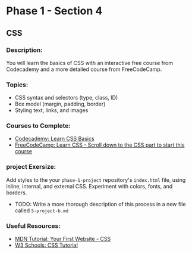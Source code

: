 # Phase 1 - Section 4
## CSS

### Description:
You will learn the basics of CSS with an interactive free course from Codecademy and a more detailed course from FreeCodeCamp.

### Topics:
- CSS syntax and selectors (type, class, ID)
- Box model (margin, padding, border)
- Styling text, links, and images

### Courses to Complete:
- [Codecademy: Learn CSS Basics](https://www.codecademy.com/learn/learn-css)
- [FreeCodeCamp: Learn CSS - Scroll down to the CSS part to start this course](https://www.freecodecamp.org/learn/responsive-web-design)

### project Exersize:
Add styles to the your `phase-1-project` repository's `index.html` file, using inline, internal, and external CSS.
Experiment with colors, fonts, and borders.

- TODO: Write a more thorough description of this process in a new file called `5-project-b.md`

### Useful Resources:
- [MDN Tutorial: Your First Website - CSS](https://developer.mozilla.org/en-US/docs/Learn_web_development/Getting_started/Your_first_website/Styling_the_content)
- [W3 Schools: CSS Tutorial](https://www.w3schools.com/css/default.asp)